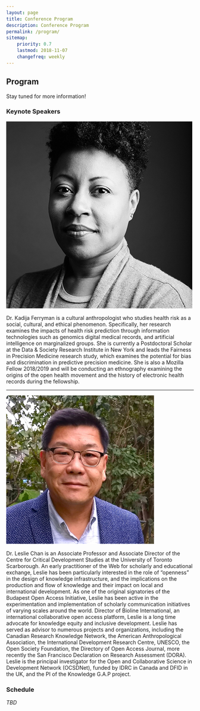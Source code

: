 ```yaml
---
layout: page
title: Conference Program
description: Conference Program
permalink: /program/
sitemap:
    priority: 0.7
    lastmod: 2018-11-07
    changefreq: weekly
---
```


## Program

Stay tuned for more information!

### Keynote Speakers

<div class="row keynotes">
	<div class="image">
		<img src="/images/keynotes/kadija-ferryman-headshot.jpg" alt="" />
	</div>
    <div class="text">
        <p>Dr. Kadija Ferryman is a cultural anthropologist who studies health risk as a social, cultural, and ethical phenomenon. Specifically, her research examines the impacts of health risk prediction through information technologies such as genomics digital medical records, and artificial intelligence on marginalized groups. She is currently a Postdoctoral Scholar at the Data & Society Research Institute in New York and leads the Fairness in Precision Medicine research study, which examines the potential for bias and discrimination in predictive precision medicine. She is also a Mozilla Fellow 2018/2019 and will be conducting an ethnography examining the origins of the open health movement and the history of electronic health records during the fellowship.</p>
    </div>
</div>
<hr>
<div class="row keynotes">
    <div class="image">
        <img src="/images/keynotes/leslie-chan-headshot-square.png" alt="" />
    </div>
    <div class="text">
        <p>Dr. Leslie Chan is an Associate Professor and Associate Director of the Centre for Critical Development Studies at the University of Toronto Scarborough. An early practitioner of the Web for scholarly and educational exchange, Leslie has been particularly interested in the role of “openness” in the design of knowledge infrastructure, and the implications on the production and flow of knowledge and their impact on local and international development. As one of the original signatories of the Budapest Open Access Initiative, Leslie has been active in the experimentation and implementation of scholarly communication initiatives of varying scales around the world. Director of Bioline International, an international collaborative open access platform, Leslie is a long time advocate for knowledge equity and inclusive development. Leslie has served as advisor to numerous projects and organizations, including the Canadian Research Knowledge Network, the American Anthropological Association, the International Development Research Centre, UNESCO, the Open Society Foundation, the Directory of Open Access Journal, more recently the San Francisco Declaration on Research Assessment (DORA). Leslie is the principal investigator for the Open and Collaborative Science in Development Network (OCSDNet), funded by IDRC in Canada and DFID in the UK, and the PI of the Knowledge G.A.P project.</p>
    </div>
</div>

### Schedule

_TBD_
